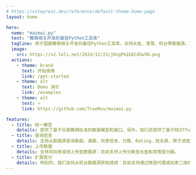 ```yaml
---
# https://vitepress.dev/reference/default-theme-home-page
layout: home

hero:
  name: "maimai.py"
  text: "舞萌相关开发的最佳Python工具库"
  tagline: 用于国服舞萌相关开发的最佳Python工具库。支持水鱼、落雪、机台等数据源。支持曲目、玩家、分数、牌子等各类信息的查询。
  image:
    src: https://s2.loli.net/2024/12/23/jOngPm1bECdSw5N.png
  actions:
    - theme: brand
      text: 开始使用
      link: /get-started
    - theme: alt
      text: Demo 演示
      link: /examples
    - theme: alt
      text: ⭐
      link: https://github.com/TrueRou/maimai.py

features:
  - title: 统一模型
    details: 提供了基于日服舞萌标准的数据模型和接口。另外，我们还提供了基于RESTful范式的客户端，您可以使用任何语言来调用。
  - title: 查询信息
    details: 支持从数据源查询歌曲、谱面、玩家信息、分数、Rating、姓名框、牌子进度、旅行区域、收藏品。
  - title: 上传数据
    details: 支持将玩家成绩上传至数据源：目前支持上传分数至水鱼和落雪查分器。
  - title: 扩展查分
    details: 特别的，我们支持从机台数据源获取成绩：目前支持通过微信代理或玩家二维码来查询成绩。
---
```


